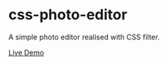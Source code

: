 # css-photo-editor
A simple photo editor realised with CSS filter.

[Live Demo](https://violacmu.github.io/css-photo-editor/)
